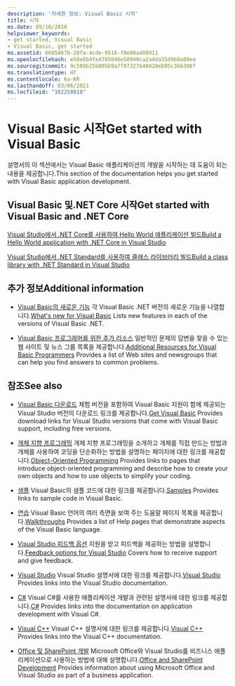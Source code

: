 ```yaml
---
description: '자세한 정보: Visual Basic 시작'
title: 시작
ms.date: 09/10/2018
helpviewer_keywords:
- get started, Visual Basic
- Visual Basic, get started
ms.assetid: 6685467b-28fa-4cde-9516-f0e00ad08911
ms.openlocfilehash: e58e6b4fe4765046e50940ca2a4da35d968a89ee
ms.sourcegitcommit: 9c589b25b005b9a7f87327646020eb85c3b6306f
ms.translationtype: HT
ms.contentlocale: ko-KR
ms.lasthandoff: 03/06/2021
ms.locfileid: "102258818"
---
```

# <a name="get-started-with-visual-basic"></a><span data-ttu-id="41c94-103">Visual Basic 시작</span><span class="sxs-lookup"><span data-stu-id="41c94-103">Get started with Visual Basic</span></span>

<span data-ttu-id="41c94-104">설명서의 이 섹션에서는 Visual Basic 애플리케이션의 개발을 시작하는 데 도움이 되는 내용을 제공합니다.</span><span class="sxs-lookup"><span data-stu-id="41c94-104">This section of the documentation helps you get started with Visual Basic application development.</span></span>

## <a name="get-started-with-visual-basic-and-net-core"></a><span data-ttu-id="41c94-105">Visual Basic 및.NET Core 시작</span><span class="sxs-lookup"><span data-stu-id="41c94-105">Get started with Visual Basic and .NET Core</span></span>

[<span data-ttu-id="41c94-106">Visual Studio에서 .NET Core를 사용하여 Hello World 애플리케이션 빌드</span><span class="sxs-lookup"><span data-stu-id="41c94-106">Build a Hello World application with .NET Core in Visual Studio</span></span>](../../core/tutorials/with-visual-studio.md)

[<span data-ttu-id="41c94-107">Visual Studio에서 .NET Standard를 사용하여 클래스 라이브러리 빌드</span><span class="sxs-lookup"><span data-stu-id="41c94-107">Build a class library with .NET Standard in Visual Studio</span></span>](../../core/tutorials/library-with-visual-studio.md)

## <a name="additional-information"></a><span data-ttu-id="41c94-108">추가 정보</span><span class="sxs-lookup"><span data-stu-id="41c94-108">Additional information</span></span>

- <span data-ttu-id="41c94-109">[Visual Basic의 새로운 기능](../whats-new/index.md) 각 Visual Basic .NET 버전의 새로운 기능을 나열합니다.</span><span class="sxs-lookup"><span data-stu-id="41c94-109">[What's new for Visual Basic](../whats-new/index.md) Lists new features in each of the versions of Visual Basic .NET.</span></span>

- <span data-ttu-id="41c94-110">[Visual Basic 프로그래머를 위한 추가 리소스](additional-resources.md) 일반적인 문제의 답변을 찾을 수 있는 웹 사이트 및 뉴스 그룹 목록을 제공합니다.</span><span class="sxs-lookup"><span data-stu-id="41c94-110">[Additional Resources for Visual Basic Programmers](additional-resources.md) Provides a list of Web sites and newsgroups that can help you find answers to common problems.</span></span>

## <a name="see-also"></a><span data-ttu-id="41c94-111">참조</span><span class="sxs-lookup"><span data-stu-id="41c94-111">See also</span></span>

- <span data-ttu-id="41c94-112">[Visual Basic 다운로드](https://visualstudio.microsoft.com/downloads/?utm_medium=microsoft&utm_source=docs.microsoft.com&utm_campaign=inline+link&utm_content=download+vs2019) 체험 버전을 포함하여 Visual Basic 지원이 함께 제공되는 Visual Studio 버전의 다운로드 링크를 제공합니다.</span><span class="sxs-lookup"><span data-stu-id="41c94-112">[Get Visual Basic](https://visualstudio.microsoft.com/downloads/?utm_medium=microsoft&utm_source=docs.microsoft.com&utm_campaign=inline+link&utm_content=download+vs2019) Provides download links for Visual Studio versions that come with Visual Basic support, including free versions.</span></span>

- <span data-ttu-id="41c94-113">[개체 지향 프로그래밍](../programming-guide/concepts/object-oriented-programming.md) 개체 지향 프로그래밍을 소개하고 개체를 직접 만드는 방법과 개체를 사용하여 코딩을 단순화하는 방법을 설명하는 페이지에 대한 링크를 제공합니다.</span><span class="sxs-lookup"><span data-stu-id="41c94-113">[Object-Oriented Programming](../programming-guide/concepts/object-oriented-programming.md) Provides links to pages that introduce object-oriented programming and describe how to create your own objects and how to use objects to simplify your coding.</span></span>

- <span data-ttu-id="41c94-114">[샘플](https://github.com/dotnet/docs/tree/main/samples/snippets/visualbasic) Visual Basic의 샘플 코드에 대한 링크를 제공합니다.</span><span class="sxs-lookup"><span data-stu-id="41c94-114">[Samples](https://github.com/dotnet/docs/tree/main/samples/snippets/visualbasic) Provides links to sample code in Visual Basic.</span></span>

- <span data-ttu-id="41c94-115">[연습](../walkthroughs.md) Visual Basic 언어의 여러 측면을 보여 주는 도움말 페이지 목록을 제공합니다.</span><span class="sxs-lookup"><span data-stu-id="41c94-115">[Walkthroughs](../walkthroughs.md) Provides a list of Help pages that demonstrate aspects of the Visual Basic language.</span></span>

- <span data-ttu-id="41c94-116">[Visual Studio 피드백 옵션](/visualstudio/ide/feedback-options) 지원을 받고 피드백을 제공하는 방법을 설명합니다.</span><span class="sxs-lookup"><span data-stu-id="41c94-116">[Feedback options for Visual Studio](/visualstudio/ide/feedback-options) Covers how to receive support and give feedback.</span></span>

- <span data-ttu-id="41c94-117">[Visual Studio](/visualstudio/) Visual Studio 설명서에 대한 링크를 제공합니다.</span><span class="sxs-lookup"><span data-stu-id="41c94-117">[Visual Studio](/visualstudio/) Provides links into the Visual Studio documentation.</span></span>

- <span data-ttu-id="41c94-118">[C#](../../csharp/index.yml) Visual C#를 사용한 애플리케이션 개발과 관련된 설명서에 대한 링크를 제공합니다.</span><span class="sxs-lookup"><span data-stu-id="41c94-118">[C#](../../csharp/index.yml) Provides links into the documentation on application development with Visual C#.</span></span>

- <span data-ttu-id="41c94-119">[Visual C++](/cpp/) Visual C++ 설명서에 대한 링크를 제공합니다.</span><span class="sxs-lookup"><span data-stu-id="41c94-119">[Visual C++](/cpp/) Provides links into the Visual C++ documentation.</span></span>

- <span data-ttu-id="41c94-120">[Office 및 SharePoint 개발](/visualstudio/vsto/office-and-sharepoint-development-in-visual-studio) Microsoft Office와 Visual Studio를 비즈니스 애플리케이션으로 사용하는 방법에 대해 설명합니다.</span><span class="sxs-lookup"><span data-stu-id="41c94-120">[Office and SharePoint Development](/visualstudio/vsto/office-and-sharepoint-development-in-visual-studio) Provides information about using Microsoft Office and Visual Studio as part of a business application.</span></span>
